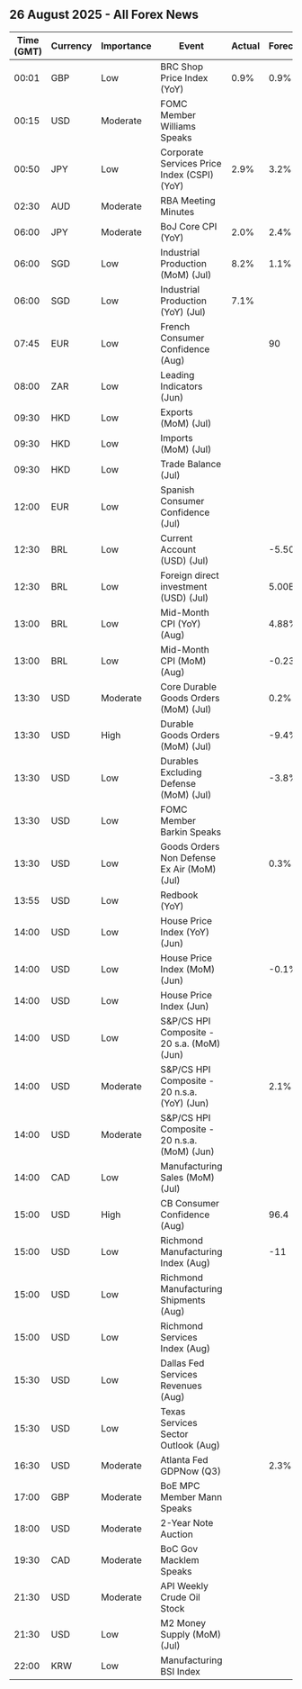 ## 26 August 2025 - All Forex News

| Time (GMT) | Currency | Importance | Event | Actual | Forecast | Previous |
|------|----------|------------|-------|--------|----------|----------|
| 00:01 | GBP | Low | BRC Shop Price Index (YoY) | 0.9% | 0.9% | 0.7% |
| 00:15 | USD | Moderate | FOMC Member Williams Speaks |  |  |  |
| 00:50 | JPY | Low | Corporate Services Price Index (CSPI) (YoY) | 2.9% | 3.2% | 3.2% |
| 02:30 | AUD | Moderate | RBA Meeting Minutes |  |  |  |
| 06:00 | JPY | Moderate | BoJ Core CPI (YoY) | 2.0% | 2.4% | 2.3% |
| 06:00 | SGD | Low | Industrial Production (MoM) (Jul) | 8.2% | 1.1% | -0.8% |
| 06:00 | SGD | Low | Industrial Production (YoY) (Jul) | 7.1% |  | 7.1% |
| 07:45 | EUR | Low | French Consumer Confidence (Aug) |  | 90 | 89 |
| 08:00 | ZAR | Low | Leading Indicators (Jun) |  |  | 111.30% |
| 09:30 | HKD | Low | Exports (MoM) (Jul) |  |  | 11.9% |
| 09:30 | HKD | Low | Imports (MoM) (Jul) |  |  | 11.1% |
| 09:30 | HKD | Low | Trade Balance (Jul) |  |  | -58.9B |
| 12:00 | EUR | Low | Spanish Consumer Confidence (Jul) |  |  | 76.1 |
| 12:30 | BRL | Low | Current Account (USD) (Jul) |  | -5.50B | -5.13B |
| 12:30 | BRL | Low | Foreign direct investment (USD) (Jul) |  | 5.00B | 2.81B |
| 13:00 | BRL | Low | Mid-Month CPI (YoY) (Aug) |  | 4.88% | 5.30% |
| 13:00 | BRL | Low | Mid-Month CPI (MoM) (Aug) |  | -0.23% | 0.33% |
| 13:30 | USD | Moderate | Core Durable Goods Orders (MoM) (Jul) |  | 0.2% | 0.2% |
| 13:30 | USD | High | Durable Goods Orders (MoM) (Jul) |  | -9.4% | -9.4% |
| 13:30 | USD | Low | Durables Excluding Defense (MoM) (Jul) |  | -3.8% | -9.3% |
| 13:30 | USD | Low | FOMC Member Barkin Speaks |  |  |  |
| 13:30 | USD | Low | Goods Orders Non Defense Ex Air (MoM) (Jul) |  | 0.3% | -0.7% |
| 13:55 | USD | Low | Redbook (YoY) |  |  | 5.9% |
| 14:00 | USD | Low | House Price Index (YoY) (Jun) |  |  | 2.8% |
| 14:00 | USD | Low | House Price Index (MoM) (Jun) |  | -0.1% | -0.2% |
| 14:00 | USD | Low | House Price Index (Jun) |  |  | 434.4 |
| 14:00 | USD | Low | S&P/CS HPI Composite - 20 s.a. (MoM) (Jun) |  |  | -0.3% |
| 14:00 | USD | Moderate | S&P/CS HPI Composite - 20 n.s.a. (YoY) (Jun) |  | 2.1% | 2.8% |
| 14:00 | USD | Moderate | S&P/CS HPI Composite - 20 n.s.a. (MoM) (Jun) |  |  | 0.4% |
| 14:00 | CAD | Low | Manufacturing Sales (MoM) (Jul) |  |  | 0.3% |
| 15:00 | USD | High | CB Consumer Confidence (Aug) |  | 96.4 | 97.2 |
| 15:00 | USD | Low | Richmond Manufacturing Index (Aug) |  | -11 | -20 |
| 15:00 | USD | Low | Richmond Manufacturing Shipments (Aug) |  |  | -18 |
| 15:00 | USD | Low | Richmond Services Index (Aug) |  |  | 2 |
| 15:30 | USD | Low | Dallas Fed Services Revenues (Aug) |  |  | 6.3 |
| 15:30 | USD | Low | Texas Services Sector Outlook (Aug) |  |  | 2.0 |
| 16:30 | USD | Moderate | Atlanta Fed GDPNow (Q3) |  | 2.3% | 2.3% |
| 17:00 | GBP | Moderate | BoE MPC Member Mann Speaks |  |  |  |
| 18:00 | USD | Moderate | 2-Year Note Auction |  |  | 3.920% |
| 19:30 | CAD | Moderate | BoC Gov Macklem Speaks |  |  |  |
| 21:30 | USD | Moderate | API Weekly Crude Oil Stock |  |  | -2.400M |
| 21:30 | USD | Low | M2 Money Supply (MoM) (Jul) |  |  | 22.02T |
| 22:00 | KRW | Low | Manufacturing BSI Index |  |  | 68 |
